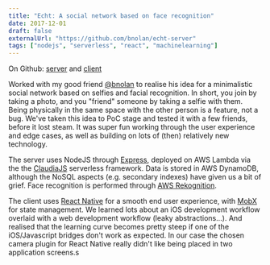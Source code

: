 ```yaml
---
title: "Echt: A social network based on face recognition"
date: 2017-12-01
draft: false
externalUrl: "https://github.com/bnolan/echt-server"
tags: ["nodejs", "serverless", "react", "machinelearning"]
---
```


On Github: [server](https://github.com/bnolan/echt-server) and [client](https://github.com/bnolan/echt-client)

Worked with my good friend [@bnolan](https://github.com/bnolan) to realise his idea
for a minimalistic social network based on selfies and facial recognition.
In short, you join by taking a photo, and you "friend" someone by taking a selfie with them.
Being physically in the same space with the other person is a feature, not a bug.
We've taken this idea to PoC stage and tested it with a few friends, before it lost steam.
It was super fun working through the user experience and edge cases,
as well as building on lots of (then) relatively new technology.

The server uses NodeJS through [Express](http://expressjs.com),
deployed on AWS Lambda via the the [ClaudiaJS](https://claudiajs.com) serverless framework.
Data is stored in AWS DynamoDB, although the NoSQL aspects (e.g. secondary indexes) have given us a bit of grief.
Face recognition is performed through [AWS Rekognition](https://aws.amazon.com/rekognition/).

The client uses [React Native](https://facebook.github.io/react-native/) for a smooth
end user experience, with [MobX](https://mobx.js.org) for state management.
We learned lots about an iOS development workflow overlaid with
a web development workflow (leaky abstractions...). And realised that the learning curve
becomes pretty steep if one of the iOS/Javascript bridges don't work as expected.
In our case the chosen camera plugin for React Native really didn't like 
being placed in two application screens.s
